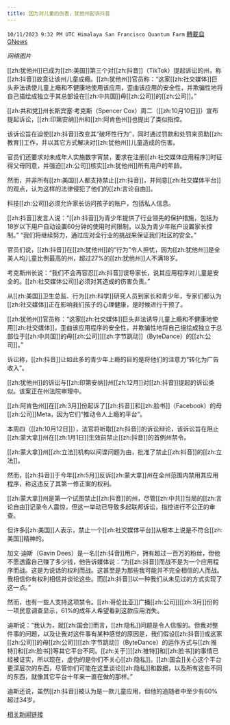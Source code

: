 ```yaml
---
title: 因为对儿童的伤害，犹他州起诉抖音
---
```

`10/11/2023 9:32 PM UTC Himalaya San Francisco Quantum Farm` [轉載自GNews](https://gnews.org/articles/1820914)

*网络图片*

[[zh:犹他州]]已成为[[zh:美国]]第三个对[[zh:抖音]]（TikTok）提起诉讼的州，称[[zh:抖音]]故意让该州儿童成瘾。[[zh:犹他州]]官员称：“这家[[zh:社交媒体]]巨头非法诱使儿童上瘾和不健康地使用该应用，歪曲该应用的安全性，并欺骗性地将自己描绘成独立于其总部设在[[zh:中共国]]母[[zh:公司]]的[[zh:公司]]。”

[[zh:共和党]]州长斯宾塞·考克斯（Spencer Cox）周二（[[zh:10月10日]]）宣布提起诉讼，[[zh:印第安纳]]州和[[zh:阿肯色州]]也提出了类似指控。

该诉讼旨在迫使[[zh:抖音]]改变其“破坏性行为”，同时通过罚款和处罚来资助[[zh:教育]]工作，并以其它方式解决对[[zh:犹他州]]儿童造成的伤害。

官员们还要求对未成年人实施数字宵禁，要求在注册[[zh:社交媒体应用程序]]时征得父母同意，并强迫[[zh:公司]]核实[[zh:犹他州]]所有用户的年龄。

然而，并非所有[[zh:美国]]人都支持禁止[[zh:抖音]]，并同意[[zh:社交媒体平台]]的观点，认为这样的法律侵犯了他们的[[zh:言论自由]]。

科技[[zh:公司]]必须允许家长访问孩子的账户，包括私人信息。

[[zh:抖音]]发言人说：“[[zh:抖音]]为青少年提供了行业领先的保护措施，包括为18岁以下用户自动设置60分钟的使用时间限制，以及为青少年账户设置家长控制。” “我们将继续努力，通过应对全行业的挑战来保证我们社区的安全。”

官员们说，[[zh:抖音]]在[[zh:犹他州]]的“行为”令人担忧，因为[[zh:犹他州]]是全美人均儿童比例最高的州，超过27%的[[zh:犹他州]]人不满18岁。

考克斯州长说：“我们不会再容忍[[zh:抖音]]误导家长，说其应用程序对儿童是安全的。[[zh:社交媒体公司]]必须对其造成的伤害负责。”

从[[zh:美国]]卫生总监、行为[[zh:科学]]研究人员到家长和青少年，专家们都认为[[zh:社交媒体]]正在影响我们孩子的心理健康，是时候进行干预了。

[[zh:犹他州]]官员称：“这家[[zh:社交媒体]]巨头非法诱导儿童上瘾和不健康地使用[[zh:社交媒体]]，歪曲该应用程序的安全性，并欺骗性地将自己描绘成独立于总部位于[[zh:中共国]]的母[[zh:公司]][[zh:字节跳动]]（ByteDance）的[[zh:公司]]。”

诉讼称，[[zh:抖音]]让如此多的青少年上瘾的目的是将他们的注意力“转化为广告收入”。

[[zh:犹他州]]的诉讼与[[zh:印第安纳]]州[[zh:12月]]对[[zh:抖音]]提起的诉讼类似。该案正在州法院审理中。

[[zh:阿肯色州]]在[[zh:3月]]份起诉了[[zh:抖音]]和[[zh:脸书]]（Facebook）的母[[zh:公司]]Meta，因为它们“推动令人上瘾的平台”。

本周四（[[zh:10月12日]]），法官将听取[[zh:抖音]]的诉讼辩论，该诉讼旨在阻止[[zh:蒙大拿]]州在[[zh:1月1日]]生效前禁止[[zh:抖音]]的首例州禁令。

[[zh:蒙大拿]]州[[zh:立法]]机构以间谍问题为由，批准了禁止[[zh:抖音]]的[[zh:立法]]。

然而，[[zh:抖音]]于今年[[zh:5月]]反诉[[zh:蒙大拿]]州在全州范围内禁用其应用程序，称这违反了其第一修正案的权利。

[[zh:蒙大拿]]州是第一个试图禁止[[zh:抖音]]的州，尽管[[zh:中共]]当局的[[zh:言论自由]]记录令人震惊，但这一举动已导致多起联邦诉讼，指控进行不公正的审查。

但许多[[zh:美国]]人表示，禁止一个[[zh:社交媒体平台]]从根本上说是不符合[[zh:美国]]精神的。

加文·迪斯（Gavin Dees）是一名[[zh:抖音]]用户，拥有超过一百万的粉丝，但他不愿透露自己赚了多少钱，他告诉媒体说：“为[[zh:抖音]]而战不是为一个应用程序而战。这是为说话的权利而战。这甚至是为那些我可能并不完全相信的人而战。我相信你有权利相信并谈论这些。而[[zh:抖音]]以一种我们从未见过的方式实现了这一点。”

然而，也有一些人支持这项禁令。[[zh:哥伦比亚]]广播[[zh:公司]][[zh:3月]]份的一项民意调查显示，61%的成年人希望看到这款应用消失。

迪斯说：“我认为，就[[zh:国会]]而言，[[zh:隐私]]问题是令人信服的。但我对整件事的问题，以及让我对这件事有某种感觉的原因是，我们假设[[zh:抖音]]或这家[[zh:公司]]的母[[zh:公司]][[zh:字节跳动]]（ByteDance）的运作方式与[[zh:推特]]和[[zh:脸书]]等其它平台不同。[[zh:关于]][[zh:推特]]和[[zh:脸书]]的事情已经被证实，所以现在，虚伪的是你们不关心[[zh:隐私]]。[[zh:国会]]关心这个平台更深层次的东西，尽管你们可能在这里谈论[[zh:隐私]]和数据，以及所有这些不同的东西，就像其它平台十年来一直在做的那样。”

 迪斯还说，虽然[[zh:抖音]]被认为是一款儿童应用，但他的追随者中至少有60%超过34岁。

[相关新闻链接](https://www.dailymail.co.uk/sciencetech/article-12616373/Utah-sues-TikTok-claims-purposefully-turned-states-children-social-media-addicts-despite-terrible-effects-health-mental-wellbeing.html?ico=topics_pagination_mobile)
